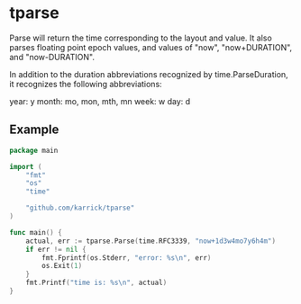 # tparse

Parse will return the time corresponding to the layout and value.  It also parses floating point
epoch values, and values of "now", "now+DURATION", and "now-DURATION".

In addition to the duration abbreviations recognized by time.ParseDuration, it recognizes the
following abbreviations:

  year: y
  month: mo, mon, mth, mn
  week: w
  day: d

## Example

```Go
package main

import (
	"fmt"
	"os"
	"time"

	"github.com/karrick/tparse"
)

func main() {
	actual, err := tparse.Parse(time.RFC3339, "now+1d3w4mo7y6h4m")
	if err != nil {
		fmt.Fprintf(os.Stderr, "error: %s\n", err)
		os.Exit(1)
	}
	fmt.Printf("time is: %s\n", actual)
}
```
